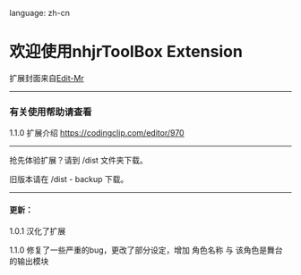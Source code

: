 language: zh-cn

# 欢迎使用nhjrToolBox Extension
扩展封面来自[Edit-Mr](https://github.com/Edit-Mr)

***
### 有关使用帮助请查看

1.1.0 扩展介绍 https://codingclip.com/editor/970

***
抢先体验扩展？请到 /dist 文件夹下载。

旧版本请在 /dist - backup 下载。

***
#### 更新：

1.0.1 汉化了扩展

1.1.0 修复了一些严重的bug，更改了部分设定，增加 角色名称 与 该角色是舞台 的输出模块